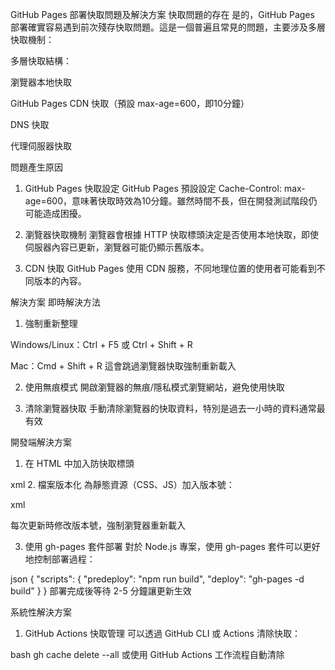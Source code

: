 GitHub Pages 部署快取問題及解決方案
快取問題的存在
是的，GitHub Pages 部署確實容易遇到前次殘存快取問題。這是一個普遍且常見的問題，主要涉及多層快取機制：

多層快取結構：

瀏覽器本地快取

GitHub Pages CDN 快取（預設 max-age=600，即10分鐘）

DNS 快取

代理伺服器快取

問題產生原因
1. GitHub Pages 快取設定
GitHub Pages 預設設定 Cache-Control: max-age=600，意味著快取時效為10分鐘。雖然時間不長，但在開發測試階段仍可能造成困擾。

2. 瀏覽器快取機制
瀏覽器會根據 HTTP 快取標頭決定是否使用本地快取，即使伺服器內容已更新，瀏覽器可能仍顯示舊版本。

3. CDN 快取
GitHub Pages 使用 CDN 服務，不同地理位置的使用者可能看到不同版本的內容。

解決方案
即時解決方法
1. 強制重新整理

Windows/Linux：Ctrl + F5 或 Ctrl + Shift + R

Mac：Cmd + Shift + R
這會跳過瀏覽器快取強制重新載入

2. 使用無痕模式
開啟瀏覽器的無痕/隱私模式瀏覽網站，避免使用快取

3. 清除瀏覽器快取
手動清除瀏覽器的快取資料，特別是過去一小時的資料通常最有效

開發端解決方案
1. 在 HTML 中加入防快取標頭

xml
<meta http-equiv="Cache-Control" content="no-cache, no-store, must-revalidate" />
<meta http-equiv="Pragma" content="no-cache" />
<meta http-equiv="Expires" content="0" />
2. 檔案版本化
為靜態資源（CSS、JS）加入版本號：

xml
<link rel="stylesheet" href="css/style.css?v=1.0.3">
<script src="js/main.js?v=1.0.3"></script>
每次更新時修改版本號，強制瀏覽器重新載入

3. 使用 gh-pages 套件部署
對於 Node.js 專案，使用 gh-pages 套件可以更好地控制部署過程：

json
{
  "scripts": {
    "predeploy": "npm run build",
    "deploy": "gh-pages -d build"
  }
}
部署完成後等待 2-5 分鐘讓更新生效

系統性解決方案
1. GitHub Actions 快取管理
可以透過 GitHub CLI 或 Actions 清除快取：

bash
gh cache delete --all
或使用 GitHub Actions 工作流程自動清除
